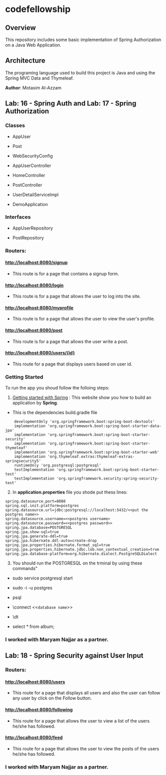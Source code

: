 # codefellowship

## Overview

This repository includes some basic implementation of Spring Authorization on a Java Web Application.

## Architecture

The programing language used to build this project is Java and using the Spring MVC Data and Thymeleaf.

**Author**: Motasim Al-Azzam 


## Lab: 16 - Spring Auth and Lab: 17 - Spring Authorization

### Classes

* AppUser

* Post

* WebSecurityConfig

* AppUserController

* HomeController

* PostController

* UserDetailServiceImpl

* DemoApplication

### Interfaces

* AppUserRepository

* PostRepository

### Routers:

#### [http://localhost:8080/signup](http://localhost:8080/signup)

* This route is for a page that contains a signup form.

#### [http://localhost:8080/login](http://localhost:8080/login)

* This route is for a page that allows the user to log into the site.

#### [http://localhost:8080/myprofile](http://localhost:8080/myprofile)

* This route is for a page that allows the user to view the user's profile.

#### [http://localhost:8080/post](http://localhost:8080/post)

* This route is for a page that allows the user write a post.

#### [http://localhost:8080/users/{id}](http://localhost:8080/users/{id})

* This route for a page that displays users based on user id.

### Getting Started

To run the app you shoud follow the folloing steps:

1. [Getting started with Spring](https://spring.io/guides/gs/serving-web-content/) : This website show you how to build an application by **Spring**.

 * This is the dependencies build.gradle file

```
    developmentOnly 'org.springframework.boot:spring-boot-devtools'
	implementation 'org.springframework.boot:spring-boot-starter-data-jpa'
	implementation 'org.springframework.boot:spring-boot-starter-security'
	implementation 'org.springframework.boot:spring-boot-starter-thymeleaf'
	implementation 'org.springframework.boot:spring-boot-starter-web'
	implementation 'org.thymeleaf.extras:thymeleaf-extras-springsecurity5'
	runtimeOnly 'org.postgresql:postgresql'
	testImplementation 'org.springframework.boot:spring-boot-starter-test'
	testImplementation 'org.springframework.security:spring-security-test'
 ```
2. In **application.properties** file you shode put thess lines:

```
spring.datasource.port=8080
spring.sql.init.platform=postgres
spring.datasource.url=jdbc:postgresql://localhost:5432/<<put the postgres name>>
spring.datasource.username=<<postgres username>
spring.datasource.password=<<postgres password>>
spring.jpa.database=POSTGRESQL
spring.jpa.show-sql=true
spring.jpa.generate-ddl=true
spring.jpa.hibernate.ddl-auto=create-drop
spring.jpa.properties.hibernate.format_sql=true
spring.jpa.properties.hibernate.jdbc.lob.non_contextual_creation=true
spring.jpa.database-platform=org.hibernate.dialect.PostgreSQLDialect
```

3.  You should run the POSTGRESQL on the trminal by using these commands"

   * sudo service postgresql start
   
   * sudo -i -u postgres

   * psql

   * \connect <<`database name`>>

   * \dt 

   * select * from album;

### I worked with **Maryam Najjar** as a partner.

 
 ## Lab: 18 - Spring Security against User Input

 ### Routers:

 #### [http://localhost:8080/users](http://localhost:8080/users)

 * This route for a page that displays all users and also the user can follow any user by click on the Follow button.

 #### [http://localhost:8080/following](http://localhost:8080/following)

 * This route for a page that allows the user to view a list of the users he/she has followed.

 #### [http://localhost:8080/feed](http://localhost:8080/feed)

 * This route for a page that allows the user to view the posts of the users he/she has followed.

 ### I worked with **Maryam Najjar** as a partner.

